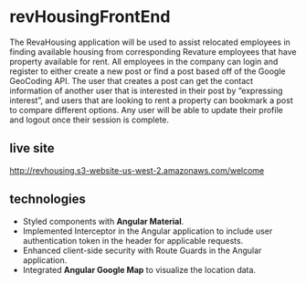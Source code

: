 # revHousingFrontEnd
The RevaHousing application will be used to assist relocated employees in finding available housing from corresponding Revature employees that have property available for rent. All employees in the company can login and register to either create a new post or find a post based off of the Google GeoCoding API. The user that creates a post can get the contact information of another user that is interested in their post by “expressing interest”, and users that are looking to rent a property can bookmark a post to compare different options. Any user will be able to update their profile and logout once their session is complete.
## live site
http://revhousing.s3-website-us-west-2.amazonaws.com/welcome
## technologies
* Styled components with **Angular Material**.
* Implemented Interceptor in the Angular application to include user authentication token in the header for applicable requests.
* Enhanced client-side security with Route Guards in the Angular application.
* Integrated **Angular Google Map** to visualize the location data.
